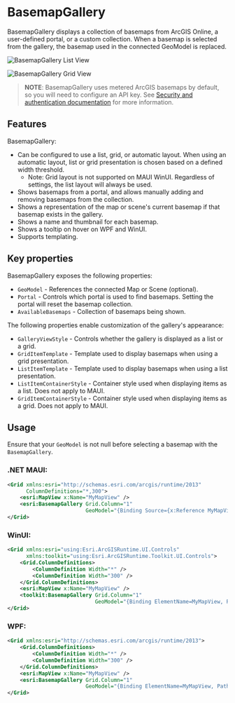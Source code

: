 # BasemapGallery

BasemapGallery displays a collection of basemaps from ArcGIS Online, a user-defined portal, or a custom collection. When a basemap is selected from the gallery, the basemap used in the connected GeoModel is replaced.

![BasemapGallery List View](https://user-images.githubusercontent.com/29742178/124198151-f2dc6380-da84-11eb-8e78-4e705d14c33d.png)

![BasemapGallery Grid View](https://user-images.githubusercontent.com/29742178/124198175-ff60bc00-da84-11eb-9a41-6b85a6ed89fd.png)

> **NOTE**: BasemapGallery uses metered ArcGIS basemaps by default, so you will need to configure an API key. See [Security and authentication documentation](https://developers.arcgis.com/documentation/mapping-apis-and-services/security/#api-keys) for more information.

## Features

BasemapGallery:

- Can be configured to use a list, grid, or automatic layout. When using an automatic layout, list or grid presentation is chosen based on a defined width threshold.
    - Note: Grid layout is not supported on MAUI WinUI. Regardless of settings, the list layout will always be used.
- Shows basemaps from a portal, and allows manually adding and removing basemaps from the collection.
- Shows a representation of the map or scene's current basemap if that basemap exists in the gallery.
- Shows a name and thumbnail for each basemap.
- Shows a tooltip on hover on WPF and WinUI.
- Supports templating.

## Key properties

BasemapGallery exposes the following properties:

- `GeoModel` - References the connected Map or Scene (optional).
- `Portal` - Controls which portal is used to find basemaps. Setting the portal will reset the basemap collection.
- `AvailableBasemaps` - Collection of basemaps being shown.

The following properties enable customization of the gallery's appearance:

- `GalleryViewStyle` - Controls whether the gallery is displayed as a list or a grid.
- `GridItemTemplate` - Template used to display basemaps when using a grid presentation.
- `ListItemTemplate` - Template used to display basemaps when using a list presentation.
- `ListItemContainerStyle` - Container style used when displaying items as a list. Does not apply to MAUI.
- `GridItemContainerStyle` - Container style used when displaying items as a grid. Does not apply to MAUI.

## Usage

Ensure that your `GeoModel` is not null before selecting a basemap with the `BasemapGallery`.

### .NET MAUI:

```xml
<Grid xmlns:esri="http://schemas.esri.com/arcgis/runtime/2013"
      ColumnDefinitions="*,300">
    <esri:MapView x:Name="MyMapView" />
    <esri:BasemapGallery Grid.Column="1" 
                         GeoModel="{Binding Source={x:Reference MyMapView}, Path=Map}" />
</Grid>
```

### WinUI:

```xml
<Grid xmlns:esri="using:Esri.ArcGISRuntime.UI.Controls"
      xmlns:toolkit="using:Esri.ArcGISRuntime.Toolkit.UI.Controls">
    <Grid.ColumnDefinitions>
        <ColumnDefinition Width="*" />
        <ColumnDefinition Width="300" />
    </Grid.ColumnDefinitions>
    <esri:MapView x:Name="MyMapView" />
    <toolkit:BasemapGallery Grid.Column="1"
                            GeoModel="{Binding ElementName=MyMapView, Path=Map}" />
</Grid>
```

### WPF:

```xml
<Grid xmlns:esri="http://schemas.esri.com/arcgis/runtime/2013">
    <Grid.ColumnDefinitions>
        <ColumnDefinition Width="*" />
        <ColumnDefinition Width="300" />
    </Grid.ColumnDefinitions>
    <esri:MapView x:Name="MyMapView" />
    <esri:BasemapGallery Grid.Column="1"
                         GeoModel="{Binding ElementName=MyMapView, Path=Map}" />
</Grid>
```

